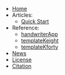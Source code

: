 * [Home](/)
* Articles: 
  - [Quick Start](vignettes/quick-start.md)
* Reference: 
  - [handwriterApp](man/handwriterApp)
  - [templateKeight](man/templateKeight)
  - [templateKforty](man/templateKforty)
* [News](NEWS.md)
* [License](LICENSE.md)
* [Citation](CITATION.md)
